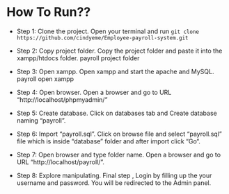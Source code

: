 # How To Run??

- Step 1: Clone the project.
  Open your terminal and run `git clone https://github.com/cindyeme/Employee-payroll-system.git`

- Step 2: Copy project folder.
  Copy the project folder and paste it into the xampp/htdocs folder.
  payroll project folder

- Step 3: Open xampp.
  Open xampp and start the apache and MySQL.
  payroll open xampp

- Step 4: Open browser.
  Open a browser and go to URL “http://localhost/phpmyadmin/”

- Step 5: Create database.
  Click on databases tab and Create database naming “payroll”.

- Step 6: Import “payroll.sql”.
  Click on browse file and select “payroll.sql” file which is inside “database” folder and after import click “Go“.
  
- Step 7: Open browser and type folder name.
  Open a browser and go to URL “http://localhost/payroll/”.

- Step 8: Explore manipulating.
  Final step , Login by filling up the your username and password. You will be redirected to the Admin panel.
   